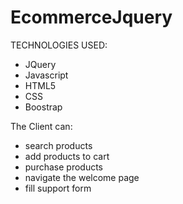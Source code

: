 # EcommerceJquery
TECHNOLOGIES USED:
- JQuery
- Javascript
- HTML5
- CSS
- Boostrap


The Client can:
- search products
- add products to cart
- purchase products
- navigate the welcome page
- fill support form



